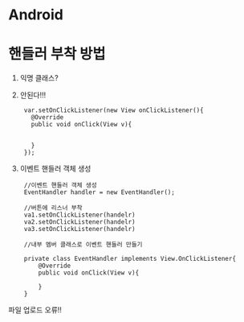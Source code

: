# Android

# 핸들러 부착 방법

1. 익명 클래스?
2. 안된다!!!

        var.setOnClickListener(new View onClickListener(){
          @Override
          public void onClick(View v){
          
          
          }
        });

2. 이벤트 핸들러 객체 생성

        //이벤트 핸들러 객체 생성
        EventHandler handler = new EventHandler();
        
        //버튼에 리스너 부착
        va1.setOnClickListener(handelr)
        va2.setOnClickListener(handelr)
        va3.setOnClickListener(handelr)
        
        //내부 멤버 클래스로 이벤트 핸들러 만들기
        
        private class EventHandler implements View.OnClickListener{
            @Override
            public void onClick(View v){

            }
        }

파일 업로드 오류!!
